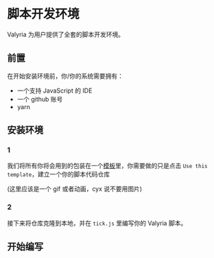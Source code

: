 # 脚本开发环境

Valyria 为用户提供了全套的脚本开发环境。


## 前置

在开始安装环境前，你/你的系统需要拥有：
- 一个支持 JavaScript 的 IDE
- 一个 github 账号
- yarn

## 安装环境

### 1

我们将所有你将会用到的包装在一个[模板](https://github.com/TeamNEDP/script-dev)里，你需要做的只是点击 `Use this template`，建立一个你的脚本代码仓库

(这里应该是一个 gif 或者动画，cyx 说不要用图片)

### 2

接下来将仓库克隆到本地，并在 `tick.js` 里编写你的 Valyria 脚本。

## 开始编写



